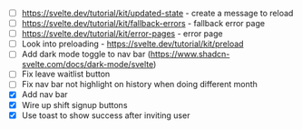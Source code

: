 - [ ] https://svelte.dev/tutorial/kit/updated-state - create a message to reload
- [ ] https://svelte.dev/tutorial/kit/fallback-errors - fallback error page
- [ ] https://svelte.dev/tutorial/kit/error-pages - error page
- [ ] Look into preloading - https://svelte.dev/tutorial/kit/preload
- [ ] Add dark mode toggle to nav bar (https://www.shadcn-svelte.com/docs/dark-mode/svelte)
- [ ] Fix leave waitlist button
- [ ] Fix nav bar not highlight on history when doing different month
- [x] Add nav bar
- [x] Wire up shift signup buttons
- [x] Use toast to show success after inviting user
